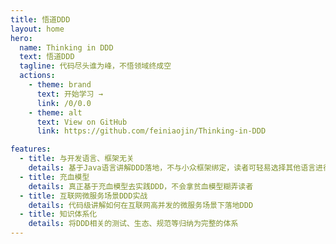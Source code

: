 ```yaml
---
title: 悟道DDD
layout: home
hero:
  name: Thinking in DDD
  text: 悟道DDD
  tagline: 代码尽头谁为峰，不悟领域终成空
  actions:
    - theme: brand
      text: 开始学习 →
      link: /0/0.0
    - theme: alt
      text: View on GitHub
      link: https://github.com/feiniaojin/Thinking-in-DDD

features:
  - title: 与开发语言、框架无关
    details: 基于Java语言讲解DDD落地，不与小众框架绑定，读者可轻易选择其他语言进行实践
  - title: 充血模型
    details: 真正基于充血模型去实践DDD，不会拿贫血模型糊弄读者
  - title: 互联网微服务场景DDD实战
    details: 代码级讲解如何在互联网高并发的微服务场景下落地DDD
  - title: 知识体系化
    details: 将DDD相关的测试、生态、规范等归纳为完整的体系
---
```

